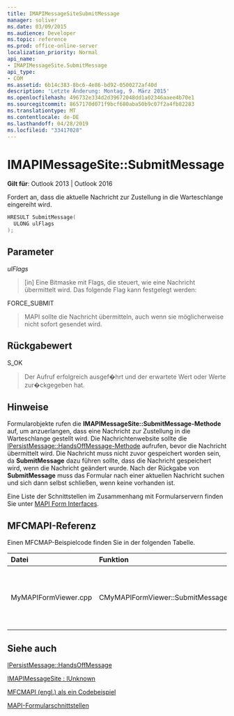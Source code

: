 ```yaml
---
title: IMAPIMessageSiteSubmitMessage
manager: soliver
ms.date: 03/09/2015
ms.audience: Developer
ms.topic: reference
ms.prod: office-online-server
localization_priority: Normal
api_name:
- IMAPIMessageSite.SubmitMessage
api_type:
- COM
ms.assetid: 6b14c383-8bc6-4e86-bd92-0500272af40d
description: 'Letzte Änderung: Montag, 9. März 2015'
ms.openlocfilehash: 496732e334d2d39672048dd1a02346aaee4b70e1
ms.sourcegitcommit: 8657170d071f9bcf680aba50b9c07f2a4fb82283
ms.translationtype: MT
ms.contentlocale: de-DE
ms.lasthandoff: 04/28/2019
ms.locfileid: "33417028"
---
```

# <a name="imapimessagesitesubmitmessage"></a>IMAPIMessageSite::SubmitMessage

  
  
**Gilt für**: Outlook 2013 | Outlook 2016 
  
Fordert an, dass die aktuelle Nachricht zur Zustellung in die Warteschlange eingereiht wird.
  
```cpp
HRESULT SubmitMessage(
  ULONG ulFlags
);
```

## <a name="parameters"></a>Parameter

 _ulFlags_
  
> [in] Eine Bitmaske mit Flags, die steuert, wie eine Nachricht übermittelt wird. Das folgende Flag kann festgelegt werden:
    
FORCE_SUBMIT 
  
> MAPI sollte die Nachricht übermitteln, auch wenn sie möglicherweise nicht sofort gesendet wird.
    
## <a name="return-value"></a>Rückgabewert

S_OK 
  
> Der Aufruf erfolgreich ausgef�hrt und der erwartete Wert oder Werte zur�ckgegeben hat.
    
## <a name="remarks"></a>Hinweise

Formularobjekte rufen die **IMAPIMessageSite::SubmitMessage-Methode** auf, um anzuerlangen, dass eine Nachricht zur Zustellung in die Warteschlange gestellt wird. Die Nachrichtenwebsite sollte die [IPersistMessage::HandsOffMessage-Methode](ipersistmessage-handsoffmessage.md) aufrufen, bevor die Nachricht übermittelt wird. Die Nachricht muss nicht zuvor gespeichert worden sein, da **SubmitMessage** dazu führen sollte, dass die Nachricht gespeichert wird, wenn die Nachricht geändert wurde. Nach der Rückgabe von **SubmitMessage** muss das Formular nach einer aktuellen Nachricht suchen und sich dann selbst schließen, wenn keine vorhanden ist. 
  
Eine Liste der Schnittstellen im Zusammenhang mit Formularservern finden Sie unter [MAPI Form Interfaces](mapi-form-interfaces.md).
  
## <a name="mfcmapi-reference"></a>MFCMAPI-Referenz

Einen MFCMAP-Beispielcode finden Sie in der folgenden Tabelle.
  
|**Datei**|**Funktion**|**Comment**|
|:-----|:-----|:-----|
|MyMAPIFormViewer.cpp  <br/> |CMyMAPIFormViewer::SubmitMessage  <br/> |MFCMAPI verwendet die **IMAPIMessageSite::SubmitMessage-Methode,** um die Nachricht zu speichern. Zunächst wird die **IPersistMessage::HandsOffMessage-Methode** und dann **SubmitMessage aufruft.**  <br/> |
   
## <a name="see-also"></a>Siehe auch



[IPersistMessage::HandsOffMessage](ipersistmessage-handsoffmessage.md)
  
[IMAPIMessageSite : IUnknown](imapimessagesiteiunknown.md)


[MFCMAPI (engl.) als ein Codebeispiel](mfcmapi-as-a-code-sample.md)
  
[MAPI-Formularschnittstellen](mapi-form-interfaces.md)

